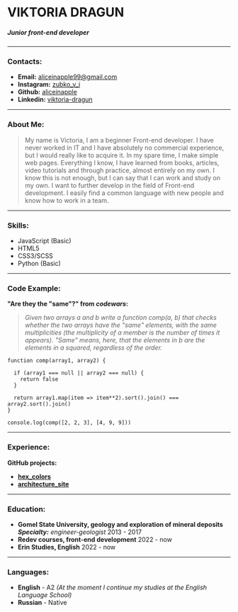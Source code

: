 # VIKTORIA DRAGUN
##### Junior front-end developer
***
### Contacts:
* **Email:** aliceinapple99@gmail.com
* **Instagram:** [zubko_v_i](https://www.instagram.com/zubko_v_i/)
* **Github:** [aliceinapple](https://github.com/aliceinapple)
* **Linkedin:** [viktoria-dragun](https://www.linkedin.com/in/viktoria-dragun-a76237238/)
***
### About Me:
>My name is Victoria, I am a beginner Front-end developer. I have never worked in IT and I have absolutely no commercial experience, but I would really like to acquire it.
In my spare time, I make simple web pages. Everything I know, I have learned from books, articles, video tutorials and through practice, almost entirely on my own. I know this is not enough, but I can say that I can work and study on my own.
I want to further develop in the field of Front-end development.
I easily find a common language with new people and know how to work in a team.
***
### Skills:
* JavaScript (Basic)
* HTML5
* CSS3/SCSS
* Python (Basic)
***
### Code Example:
**"Are they the "same"?" from *codewars*:**
>*Given two arrays a and b write a function comp(a, b) that checks whether the two arrays have the "same" elements, with the same multiplicities (the multiplicity of a member is the number of times it appears). "Same" means, here, that the elements in b are the elements in a squared, regardless of the order.*

```
function comp(array1, array2) {

  if (array1 === null || array2 === null) {
    return false
  }
  
  return array1.map(item => item**2).sort().join() === array2.sort().join()
}

console.log(comp([2, 2, 3], [4, 9, 9]))
```
***
### Experience:
**GitHub projects:**
* [**hex_colors**](https://github.com/aliceinapple/hex_colors.git)
* [**architecture_site**](https://github.com/aliceinapple/architecture_site.git)
***
### Education:
* **Gomel State University, geology and exploration of mineral deposits** 
***Specialty:*** *engineer-geologist*
2013 - 2017
* **Redev courses, front-end development**
2022 - now
* **Erin Studies, English**
2022 - now
***
### Languages:
* **English** - A2
*(At the moment I continue my studies at the English Language School)*
* **Russian** - Native